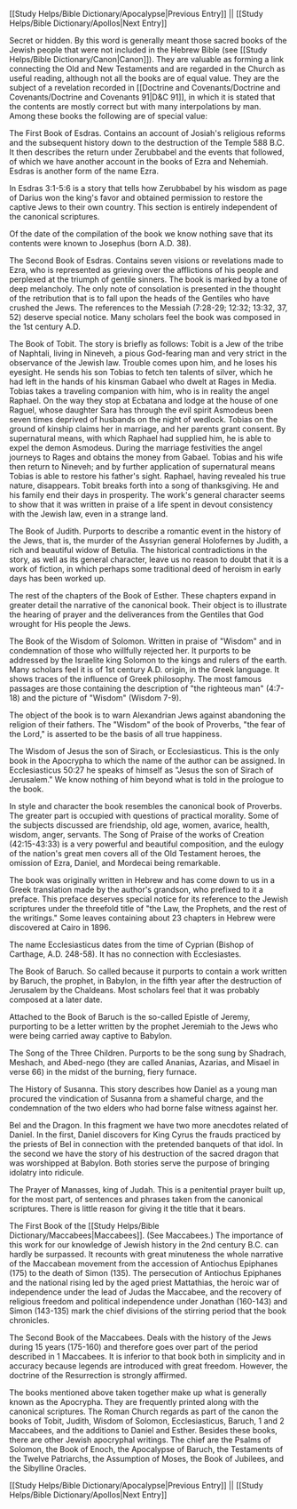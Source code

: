 [[Study Helps/Bible Dictionary/Apocalypse|Previous Entry]]  ||  [[Study Helps/Bible Dictionary/Apollos|Next Entry]]

 Secret or hidden. By this word is generally meant those sacred books of the Jewish people that were not included in the Hebrew Bible (see [[Study Helps/Bible Dictionary/Canon|Canon]]). They are valuable as forming a link connecting the Old and New Testaments and are regarded in the Church as useful reading, although not all the books are of equal value. They are the subject of a revelation recorded in [[Doctrine and Covenants/Doctrine and Covenants/Doctrine and Covenants 91|D&C 91]], in which it is stated that the contents are mostly correct but with many interpolations by man. Among these books the following are of special value:

 The First Book of Esdras. Contains an account of Josiah's religious reforms and the subsequent history down to the destruction of the Temple 588 B.C. It then describes the return under Zerubbabel and the events that followed, of which we have another account in the books of Ezra and Nehemiah. Esdras is another form of the name Ezra.

 In Esdras 3:1-5:6 is a story that tells how Zerubbabel by his wisdom as page of Darius won the king's favor and obtained permission to restore the captive Jews to their own country. This section is entirely independent of the canonical scriptures.

 Of the date of the compilation of the book we know nothing save that its contents were known to Josephus (born A.D. 38).

 The Second Book of Esdras. Contains seven visions or revelations made to Ezra, who is represented as grieving over the afflictions of his people and perplexed at the triumph of gentile sinners. The book is marked by a tone of deep melancholy. The only note of consolation is presented in the thought of the retribution that is to fall upon the heads of the Gentiles who have crushed the Jews. The references to the Messiah (7:28-29; 12:32; 13:32, 37, 52) deserve special notice. Many scholars feel the book was composed in the 1st century A.D.

 The Book of Tobit. The story is briefly as follows: Tobit is a Jew of the tribe of Naphtali, living in Nineveh, a pious God-fearing man and very strict in the observance of the Jewish law. Trouble comes upon him, and he loses his eyesight. He sends his son Tobias to fetch ten talents of silver, which he had left in the hands of his kinsman Gabael who dwelt at Rages in Media. Tobias takes a traveling companion with him, who is in reality the angel Raphael. On the way they stop at Ecbatana and lodge at the house of one Raguel, whose daughter Sara has through the evil spirit Asmodeus been seven times deprived of husbands on the night of wedlock. Tobias on the ground of kinship claims her in marriage, and her parents grant consent. By supernatural means, with which Raphael had supplied him, he is able to expel the demon Asmodeus. During the marriage festivities the angel journeys to Rages and obtains the money from Gabael. Tobias and his wife then return to Nineveh; and by further application of supernatural means Tobias is able to restore his father's sight. Raphael, having revealed his true nature, disappears. Tobit breaks forth into a song of thanksgiving. He and his family end their days in prosperity. The work's general character seems to show that it was written in praise of a life spent in devout consistency with the Jewish law, even in a strange land.

 The Book of Judith. Purports to describe a romantic event in the history of the Jews, that is, the murder of the Assyrian general Holofernes by Judith, a rich and beautiful widow of Betulia. The historical contradictions in the story, as well as its general character, leave us no reason to doubt that it is a work of fiction, in which perhaps some traditional deed of heroism in early days has been worked up.

 The rest of the chapters of the Book of Esther. These chapters expand in greater detail the narrative of the canonical book. Their object is to illustrate the hearing of prayer and the deliverances from the Gentiles that God wrought for His people the Jews.

 The Book of the Wisdom of Solomon. Written in praise of "Wisdom" and in condemnation of those who willfully rejected her. It purports to be addressed by the Israelite king Solomon to the kings and rulers of the earth. Many scholars feel it is of 1st century A.D. origin, in the Greek language. It shows traces of the influence of Greek philosophy. The most famous passages are those containing the description of "the righteous man" (4:7-18) and the picture of "Wisdom" (Wisdom 7-9).

 The object of the book is to warn Alexandrian Jews against abandoning the religion of their fathers. The "Wisdom" of the book of Proverbs, "the fear of the Lord," is asserted to be the basis of all true happiness.

 The Wisdom of Jesus the son of Sirach, or Ecclesiasticus. This is the only book in the Apocrypha to which the name of the author can be assigned. In Ecclesiasticus 50:27 he speaks of himself as "Jesus the son of Sirach of Jerusalem." We know nothing of him beyond what is told in the prologue to the book.

 In style and character the book resembles the canonical book of Proverbs. The greater part is occupied with questions of practical morality. Some of the subjects discussed are friendship, old age, women, avarice, health, wisdom, anger, servants. The Song of Praise of the works of Creation (42:15-43:33) is a very powerful and beautiful composition, and the eulogy of the nation's great men covers all of the Old Testament heroes, the omission of Ezra, Daniel, and Mordecai being remarkable.

 The book was originally written in Hebrew and has come down to us in a Greek translation made by the author's grandson, who prefixed to it a preface. This preface deserves special notice for its reference to the Jewish scriptures under the threefold title of "the Law, the Prophets, and the rest of the writings." Some leaves containing about 23 chapters in Hebrew were discovered at Cairo in 1896.

 The name Ecclesiasticus dates from the time of Cyprian (Bishop of Carthage, A.D. 248-58). It has no connection with Ecclesiastes.

 The Book of Baruch. So called because it purports to contain a work written by Baruch, the prophet, in Babylon, in the fifth year after the destruction of Jerusalem by the Chaldeans. Most scholars feel that it was probably composed at a later date.

 Attached to the Book of Baruch is the so-called Epistle of Jeremy, purporting to be a letter written by the prophet Jeremiah to the Jews who were being carried away captive to Babylon.

 The Song of the Three Children. Purports to be the song sung by Shadrach, Meshach, and Abed-nego (they are called Ananias, Azarias, and Misael in verse 66) in the midst of the burning, fiery furnace.

 The History of Susanna. This story describes how Daniel as a young man procured the vindication of Susanna from a shameful charge, and the condemnation of the two elders who had borne false witness against her.

 Bel and the Dragon. In this fragment we have two more anecdotes related of Daniel. In the first, Daniel discovers for King Cyrus the frauds practiced by the priests of Bel in connection with the pretended banquets of that idol. In the second we have the story of his destruction of the sacred dragon that was worshipped at Babylon. Both stories serve the purpose of bringing idolatry into ridicule.

 The Prayer of Manasses, king of Judah. This is a penitential prayer built up, for the most part, of sentences and phrases taken from the canonical scriptures. There is little reason for giving it the title that it bears.

 The First Book of the [[Study Helps/Bible Dictionary/Maccabees|Maccabees]]. (See Maccabees.) The importance of this work for our knowledge of Jewish history in the 2nd century B.C. can hardly be surpassed. It recounts with great minuteness the whole narrative of the Maccabean movement from the accession of Antiochus Epiphanes (175) to the death of Simon (135). The persecution of Antiochus Epiphanes and the national rising led by the aged priest Mattathias, the heroic war of independence under the lead of Judas the Maccabee, and the recovery of religious freedom and political independence under Jonathan (160-143) and Simon (143-135) mark the chief divisions of the stirring period that the book chronicles.

 The Second Book of the Maccabees. Deals with the history of the Jews during 15 years (175-160) and therefore goes over part of the period described in 1 Maccabees. It is inferior to that book both in simplicity and in accuracy because legends are introduced with great freedom. However, the doctrine of the Resurrection is strongly affirmed.

 The books mentioned above taken together make up what is generally known as the Apocrypha. They are frequently printed along with the canonical scriptures. The Roman Church regards as part of the canon the books of Tobit, Judith, Wisdom of Solomon, Ecclesiasticus, Baruch, 1 and 2 Maccabees, and the additions to Daniel and Esther. Besides these books, there are other Jewish apocryphal writings. The chief are the Psalms of Solomon, the Book of Enoch, the Apocalypse of Baruch, the Testaments of the Twelve Patriarchs, the Assumption of Moses, the Book of Jubilees, and the Sibylline Oracles.

[[Study Helps/Bible Dictionary/Apocalypse|Previous Entry]]  ||  [[Study Helps/Bible Dictionary/Apollos|Next Entry]]